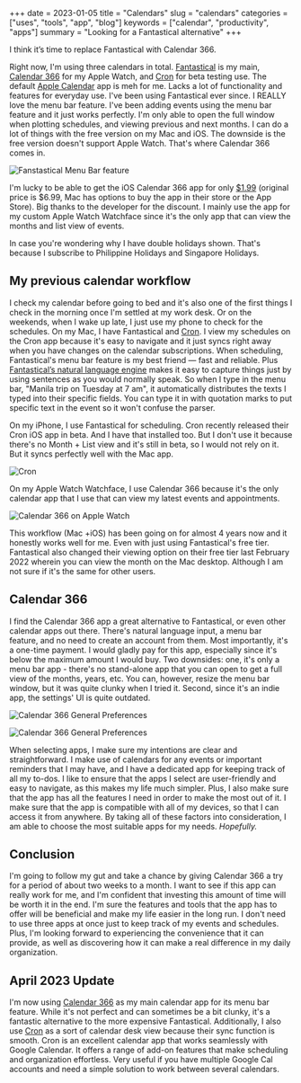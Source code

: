 +++
date = 2023-01-05
title = "Calendars"
slug = "calendars"
categories = ["uses", "tools", "app", "blog"]
keywords = ["calendar", "productivity", "apps"]
summary = "Looking for a Fantastical alternative"
+++



I think it’s time to replace Fantastical with Calendar 366. 

Right now, I'm using three calendars in total. [Fantastical](https://flexibits.com/fantastical) is my main, [Calendar 366](https://nspektor.com/) for my Apple Watch, and [Cron](https://cron.com/) for beta testing use. The default [Apple Calendar](https://www.icloud.com/calendar) app is meh for me. Lacks a lot of functionality and features for everyday use. I've been using Fantastical ever since. I REALLY love the menu bar feature. I've been adding events using the menu bar feature and it just works perfectly. I'm only able to open the full window when plotting schedules, and viewing previous and next months. I can do a lot of things with the free version on my Mac and iOS. The downside is the free version doesn't support Apple Watch. That's where Calendar 366 comes in. 

![Fanstastical Menu Bar feature](/media/fantastical-menu-bar.png "Fanstastical Menu Bar feature")

I'm lucky to be able to get the iOS Calendar 366 app for only [$1.99](https://www.reddit.com/r/AppHookup/comments/poc5tu/ioscalendar_366699_199/) (original price is $6.99, Mac has options to buy the app in their store or the App Store). Big thanks to the developer for the discount. I mainly use the app for my custom Apple Watch Watchface since it's the only app that can view the months and list view of events. 

In case you're wondering why I have double holidays shown. That's because I subscribe to Philippine Holidays and Singapore Holidays.

## My previous calendar workflow
I check my calendar before going to bed and it's also one of the first things I check in the morning once I'm settled at my work desk. Or on the weekends, when I wake up late, I just use my phone to check for the schedules. On my Mac, I have Fantastical and [Cron](https://cron.com/). I view my schedules on the Cron app because it's easy to navigate and it just syncs right away when you have changes on the calendar subscriptions. When scheduling, Fantastical's menu bar feature is my best friend — fast and reliable. Plus [Fantastical’s natural language engine](https://flexibits.com/fantastical/help/adding-events-and-tasks) makes it easy to capture things just by using sentences as you would normally speak. So when I type in the menu bar, "Manila trip on Tuesday at 7 am", it automatically distributes the texts I typed into their specific fields. You can type it in with quotation marks to put specific text in the event so it won't confuse the parser. 

On my iPhone, I use Fantastical for scheduling. Cron recently released their Cron iOS app in beta. And I have that installed too. But I don't use it because there's no Month + List view and it's still in beta, so I would not rely on it. But it syncs perfectly well with the Mac app. 

![Cron](/media/cron.png "Cron on macOS")

On my Apple Watch Watchface, I use Calendar 366 because it's the only calendar app that I use that can view my latest events and appointments. 

![Calendar 366 on Apple Watch](/media/apple-watch-calendar366.png "Calendar 366 on Apple Watch")

This workflow (Mac +iOS) has been going on for almost 4 years now and it honestly works well for me. Even with just using Fantastical's free tier. Fantastical also changed their viewing option on their free tier last February 2022 wherein you can view the month on the Mac desktop. Although I am not sure if it's the same for other users.

## Calendar 366
I find the Calendar 366 app a great alternative to Fantastical, or even other calendar apps out there. There's natural language input, a menu bar feature, and no need to create an account from them. Most importantly, it's a one-time payment. I would gladly pay for this app, especially since it's below the maximum amount I would buy. Two downsides: one, it's only a menu bar app - there's no stand-alone app that you can open to get a full view of the months, years, etc. You can, however, resize the menu bar window, but it was quite clunky when I tried it. Second, since it's an indie app, the settings' UI is quite outdated.

![Calendar 366 General Preferences](/media/calendar366-1.png "Calendar 366 General Preferences")


![Calendar 366 General Preferences](/media/calendar366-2.png "Calendar 366 Edit Preferences")

When selecting apps, I make sure my intentions are clear and straightforward. I make use of calendars for any events or important reminders that I may have, and I have a dedicated app for keeping track of all my to-dos. I like to ensure that the apps I select are user-friendly and easy to navigate, as this makes my life much simpler. Plus, I also make sure that the app has all the features I need in order to make the most out of it. I make sure that the app is compatible with all of my devices, so that I can access it from anywhere. By taking all of these factors into consideration, I am able to choose the most suitable apps for my needs. *Hopefully.*

## Conclusion
I'm going to follow my gut and take a chance by giving Calendar 366 a try for a period of about two weeks to a month. I want to see if this app can really work for me, and I'm confident that investing this amount of time will be worth it in the end. I'm sure the features and tools that the app has to offer will be beneficial and make my life easier in the long run. I don't need to use three apps at once just to keep track of my events and schedules. Plus, I'm looking forward to experiencing the convenience that it can provide, as well as discovering how it can make a real difference in my daily organization.


## April 2023 Update

I'm now using <u>Calendar 366</u> as my main calendar app for its menu bar feature. While it's not perfect and can sometimes be a bit clunky, it's a fantastic alternative to the more expensive Fantastical. Additionally, I also use <u>Cron</u> as a sort of calendar desk view because their sync function is smooth. Cron is an excellent calendar app that works seamlessly with Google Calendar. It offers a range of add-on features that make scheduling and organization effortless. Very useful if you have multiple Google Cal accounts and need a simple solution to work between several calendars. 

